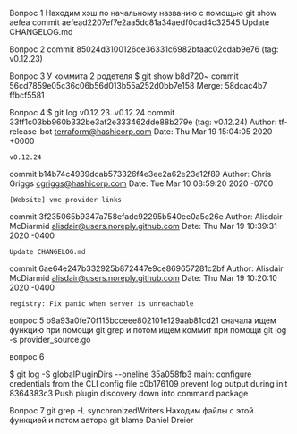 Вопрос 1
Находим хэш  по начальному названию с помощью git show aefea
commit aefead2207ef7e2aa5dc81a34aedf0cad4c32545
Update CHANGELOG.md

Вопрос 2
commit 85024d3100126de36331c6982bfaac02cdab9e76 (tag: v0.12.23)

Вопрос 3
У коммита 2 родетеля
$ git show b8d720~
commit 56cd7859e05c36c06b56d013b55a252d0bb7e158
Merge: 58dcac4b7 ffbcf5581

Вопрос 4
$ git log v0.12.23..v0.12.24
commit 33ff1c03bb960b332be3af2e333462dde88b279e (tag: v0.12.24)
Author: tf-release-bot <terraform@hashicorp.com>
Date:   Thu Mar 19 15:04:05 2020 +0000

    v0.12.24

commit b14b74c4939dcab573326f4e3ee2a62e23e12f89
Author: Chris Griggs <cgriggs@hashicorp.com>
Date:   Tue Mar 10 08:59:20 2020 -0700

    [Website] vmc provider links

commit 3f235065b9347a758efadc92295b540ee0a5e26e
Author: Alisdair McDiarmid <alisdair@users.noreply.github.com>
Date:   Thu Mar 19 10:39:31 2020 -0400

    Update CHANGELOG.md

commit 6ae64e247b332925b872447e9ce869657281c2bf
Author: Alisdair McDiarmid <alisdair@users.noreply.github.com>
Date:   Thu Mar 19 10:20:10 2020 -0400

    registry: Fix panic when server is unreachable

вопрос 5
 b9a93a0fe70f115bcceee802101e129aab81cd21
сначала ищем функцию при помощи git grep и потом ищем коммит при помощи  git log -s provider_source.go

вопрос 6

 $ git log -S globalPluginDirs --oneline
35a058fb3 main: configure credentials from the CLI config file
c0b176109 prevent log output during init
8364383c3 Push plugin discovery down into command package


Вопрос 7
 git grep -L synchronizedWriters
Находим файлы с этой функцией и потом автора git blame
Daniel Dreier 



